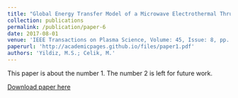 ```yaml
---
title: "Global Energy Transfer Model of a Microwave Electrothermal Thruster Operating with Helium Propellant at 2.45 GHz Frequency"
collection: publications
permalink: /publication/paper-6
date: 2017-08-01
venue: 'IEEE Transactions on Plasma Science, Volume: 45, Issue: 8, pp. 2314-2322'
paperurl: 'http://academicpages.github.io/files/paper1.pdf'
authors: 'Yildiz, M.S.; Celik, M.'
---
```

This paper is about the number 1. The number 2 is left for future work.

[Download paper here](http://academicpages.github.io/files/paper1.pdf)

